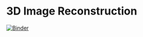 # 3D Image Reconstruction
[![Binder](https://mybinder.org/badge_logo.svg)](https://mybinder.org/v2/gh/tss1375716572/CT3D/main)
